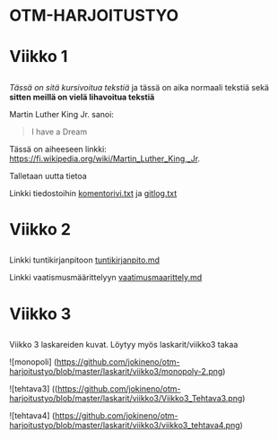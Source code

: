 # OTM-HARJOITUSTYO<h1> 

# Viikko 1 <h2>

_Tässä on sitä kursivoitua tekstiä_
 ja tässä on aika normaali tekstiä
 sekä 
 **sitten meillä on vielä lihavoitua tekstiä**

Martin Luther King Jr. sanoi: 
> I have a Dream

Tässä on aiheeseen linkki:
 https://fi.wikipedia.org/wiki/Martin_Luther_King,_Jr.

Talletaan uutta tietoa

Linkki tiedostoihin [komentorivi.txt](https://github.com/jokineno/otm-harjoitustyo/blob/master/laskarit/viikko1/komentorivi.txt) ja [gitlog.txt](https://github.com/jokineno/otm-harjoitustyo/blob/master/laskarit/viikko1/gitlog.txt)

# Viikko 2 <h2>
Linkki tuntikirjanpitoon [tuntikirjanpito.md](https://github.com/jokineno/otm-harjoitustyo/blob/master/dokumentaatio/tuntikirjanpito.md)

Linkki vaatismusmäärittelyyn [vaatimusmaarittely.md](https://github.com/jokineno/otm-harjoitustyo/blob/master/dokumentaatio/vaatimusmaarittely.md)

# Viikko 3 <h2>
Viikko 3 laskareiden kuvat. Löytyy myös laskarit/viikko3 takaa 

![monopoli]
(https://github.com/jokineno/otm-harjoitustyo/blob/master/laskarit/viikko3/monopoly-2.png) 

![tehtava3]
((https://github.com/jokineno/otm-harjoitustyo/blob/master/laskarit/viikko3/Viikko3_Tehtava3.png)

![tehtava4]
(https://github.com/jokineno/otm-harjoitustyo/blob/master/laskarit/viikko3/viikko3_tehtava4.png)
